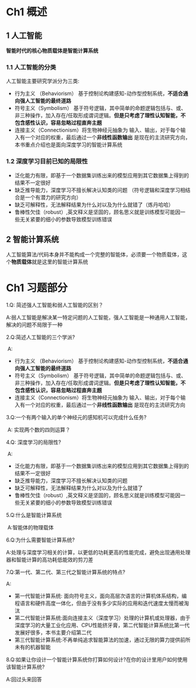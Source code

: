 # Ch1 概述

## 1 人工智能

**智能时代的核心物质载体是智能计算系统**

### 1.1 人工智能的分类

人工智能主要研究学派分为三类: 

+ 行为主义 （Behaviorism） 基于控制论构建感知-动作型控制系统，**不适合通向强人工智能的最终道路**
+ 符号主义（Symbolism） 基于符号逻辑，其中简单的命题逻辑包括与、或、非三种操作，加入存在/任取形成谓词逻辑。**但是只考虑了理性认知智能，不包含感性认识，容易忽略过程直奔主题**
+ 连接主义（Connectionism）将生物神经元抽象为 输入、输出，对于每个输入有一个对应的权重，最后通过一个**非线性函数输出**   是现在的主流研究方向，本书重点介绍也是面向深度学习的智能计算系统

### 1.2 深度学习目前已知的局限性

+ 泛化能力有限，即基于一个数据集训练出来的模型应用到其它数据集上得到的结果不一定很好
+ 缺乏推导能力，深度学习不擅长解决认知类的问题 （符号逻辑和深度学习相结合是一个有潜力的研究方向）
+ 缺乏可解释性，无法解释结果为什么对以及为什么就错了（炼丹哈哈）
+ 鲁棒性欠佳（robust）,英文释义是坚固的，顾名思义就是训练模型可能因一些无关紧要的细小的参数导致模型训练错误



## 2 智能计算系统

人工智能算法/代码本身并不能构成一个完整的智能体，必须要一个物质载体，这个**物质载体**就是这里的智能计算系统



# Ch1  习题部分

1.Q: 简述强人工智能和弱人工智能的区别？

​	A:弱人工智能是解决某一特定问题的人工智能，强人工智能是一种通用人工智能，解决的问题不局限于一种

2.Q:简述人工智能的三个学派?

​	A:

+ 行为主义 （Behaviorism） 基于控制论构建感知-动作型控制系统，**不适合通向强人工智能的最终道路**
+ 符号主义（Symbolism） 基于符号逻辑，其中简单的命题逻辑包括与、或、非三种操作，加入存在/任取形成谓词逻辑。**但是只考虑了理性认知智能，不包含感性认识，容易忽略过程直奔主题**
+ 连接主义（Connectionism）将生物神经元抽象为 输入、输出，对于每个输入有一个对应的权重，最后通过一个**非线性函数输出**   是现在的主流研究方向

3.Q:一个有两个输入的单个神经元的感知机可以完成什么任务?

​	A: 实现两个数的四则运算？

4.Q: 深度学习的局限性?

​	A:

+ 泛化能力有限，即基于一个数据集训练出来的模型应用到其它数据集上得到的结果不一定很好
+ 缺乏推导能力，深度学习不擅长解决认知类的问题 
+ 缺乏可解释性，无法解释结果为什么对以及为什么就错了
+ 鲁棒性欠佳（robust）,英文释义是坚固的，顾名思义就是训练模型可能因一些无关紧要的细小的参数导致模型训练错误

5.Q:什么是智能计算系统

​	A:智能体的物理载体

6.Q:为什么需要智能计算系统?

​	A:处理与深度学习相关的计算，以更低的功耗更高的性能完成，避免出现通用处理器和智能计算的高功耗低能效的剪刀差

7.Q:第一代、第二代、第三代之智能计算系统的特点?

   A:

+ 第一代智能计算系统: 面向符号主义，面向高层次语言的计算机体系结构，编程语言和硬件高度一体化，但由于没有多少实际的应用和迭代速度太慢而被淘汰
+ 第二代智能计算系统:面向连接主义（深度学习）处理的计算机或处理器，由于深度学习的大量工业化应用、CPU性能挤牙膏，第二代智能计算系统比第一代发展好很多，本书主要介绍第二代
+ 第三代智能计算系统:不再单纯追求智能算法的加速，通过无限的算力提供前所未有的机器智能



8.Q:如果让你设计一个智能计算系统你打算如何设计?在你的设计里用户如何使用该智能计算系统?

A:回过头来回答
